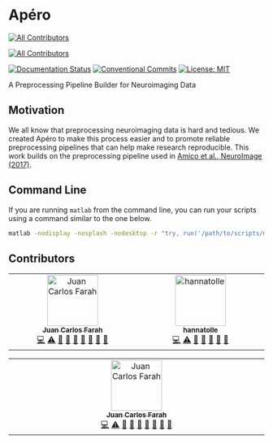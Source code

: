 # Apéro
<!-- ALL-CONTRIBUTORS-BADGE:START - Do not remove or modify this section -->
[![All Contributors](https://img.shields.io/badge/all_contributors-2-orange.svg?style=flat-square)](#contributors-)
<!-- ALL-CONTRIBUTORS-BADGE:END -->
<!-- ALL-CONTRIBUTORS-BADGE:START - Do not remove or modify this section -->
[![All Contributors](https://img.shields.io/badge/all_contributors-1-orange.svg?style=flat-square)](#contributors-)
<!-- ALL-CONTRIBUTORS-BADGE:END -->

[![Documentation Status](https://readthedocs.org/projects/apero/badge/?version=latest)](https://apero.readthedocs.io/en/latest/?badge=latest)
[![Conventional Commits](https://img.shields.io/badge/conventional%20commits-1.0.0-yellow.svg)](https://conventionalcommits.org)
[![License: MIT](https://img.shields.io/badge/License-MIT-blue.svg)](https://opensource.org/licenses/MIT)

A Preprocessing Pipeline Builder for Neuroimaging Data

## Motivation 

We all know that preprocessing neuroimaging data is hard and tedious. We created
Apéro to make this process easier and to promote reliable preprocessing pipelines
that can help make research reproducible. This work builds on the preprocessing
pipeline used in [Amico et al., NeuroImage (2017)](https://doi.org/10.1016/j.neuroimage.2017.01.020).

## Command Line

If you are running `matlab` from the command line, you can run your scripts
using a command similar to the one below.  

```bash
matlab -nodisplay -nosplash -nodesktop -r "try, run('/path/to/scripts/myScript.m'); catch me, e = getReport(me); fprintf('%s\n', e); end; exit;"
```


## Contributors

<!-- ALL-CONTRIBUTORS-LIST:START - Do not remove or modify this section -->
<!-- prettier-ignore-start -->
<!-- markdownlint-disable -->
<table>
  <tbody>
    <tr>
      <td align="center" valign="top" width="14.28%"><a href="https://juancarlosfarah.com"><img src="https://avatars.githubusercontent.com/u/1707188?v=4?s=100" width="100px;" alt="Juan Carlos Farah"/><br /><sub><b>Juan Carlos Farah</b></sub></a><br /><a href="https://github.com/juancarlosfarah/apero/commits?author=juancarlosfarah" title="Code">💻</a> <a href="https://github.com/juancarlosfarah/apero/commits?author=juancarlosfarah" title="Tests">⚠️</a> <a href="https://github.com/juancarlosfarah/apero/commits?author=juancarlosfarah" title="Documentation">📖</a> <a href="https://github.com/juancarlosfarah/apero/issues?q=author%3Ajuancarlosfarah" title="Bug reports">🐛</a> <a href="#ideas-juancarlosfarah" title="Ideas, Planning, & Feedback">🤔</a> <a href="https://github.com/juancarlosfarah/apero/pulls?q=is%3Apr+reviewed-by%3Ajuancarlosfarah" title="Reviewed Pull Requests">👀</a> <a href="#userTesting-juancarlosfarah" title="User Testing">📓</a> <a href="#maintenance-juancarlosfarah" title="Maintenance">🚧</a> <a href="#design-juancarlosfarah" title="Design">🎨</a></td>
      <td align="center" valign="top" width="14.28%"><a href="https://github.com/hannatolle"><img src="https://avatars.githubusercontent.com/u/88772546?v=4?s=100" width="100px;" alt="hannatolle"/><br /><sub><b>hannatolle</b></sub></a><br /><a href="https://github.com/juancarlosfarah/apero/commits?author=hannatolle" title="Code">💻</a> <a href="https://github.com/juancarlosfarah/apero/commits?author=hannatolle" title="Tests">⚠️</a> <a href="https://github.com/juancarlosfarah/apero/commits?author=hannatolle" title="Documentation">📖</a> <a href="https://github.com/juancarlosfarah/apero/issues?q=author%3Ahannatolle" title="Bug reports">🐛</a> <a href="#ideas-hannatolle" title="Ideas, Planning, & Feedback">🤔</a> <a href="https://github.com/juancarlosfarah/apero/pulls?q=is%3Apr+reviewed-by%3Ahannatolle" title="Reviewed Pull Requests">👀</a> <a href="#userTesting-hannatolle" title="User Testing">📓</a></td>
    </tr>
  </tbody>
</table>

<!-- markdownlint-restore -->
<!-- prettier-ignore-end -->

<!-- ALL-CONTRIBUTORS-LIST:END -->
<!-- prettier-ignore-start -->
<!-- markdownlint-disable -->
<table>
  <tbody>
    <tr>
      <td align="center" valign="top" width="14.28%"><a href="https://juancarlosfarah.com"><img src="https://avatars.githubusercontent.com/u/1707188?v=4?s=100" width="100px;" alt="Juan Carlos Farah"/><br /><sub><b>Juan Carlos Farah</b></sub></a><br /><a href="https://github.com/juancarlosfarah/apero/commits?author=juancarlosfarah" title="Code">💻</a> <a href="https://github.com/juancarlosfarah/apero/commits?author=juancarlosfarah" title="Tests">⚠️</a> <a href="https://github.com/juancarlosfarah/apero/commits?author=juancarlosfarah" title="Documentation">📖</a> <a href="https://github.com/juancarlosfarah/apero/issues?q=author%3Ajuancarlosfarah" title="Bug reports">🐛</a> <a href="#ideas-juancarlosfarah" title="Ideas, Planning, & Feedback">🤔</a> <a href="https://github.com/juancarlosfarah/apero/pulls?q=is%3Apr+reviewed-by%3Ajuancarlosfarah" title="Reviewed Pull Requests">👀</a> <a href="#userTesting-juancarlosfarah" title="User Testing">📓</a> <a href="#maintenance-juancarlosfarah" title="Maintenance">🚧</a> <a href="#design-juancarlosfarah" title="Design">🎨</a></td>
    </tr>
  </tbody>
</table>

<!-- markdownlint-restore -->
<!-- prettier-ignore-end -->

<!-- ALL-CONTRIBUTORS-LIST:END -->

